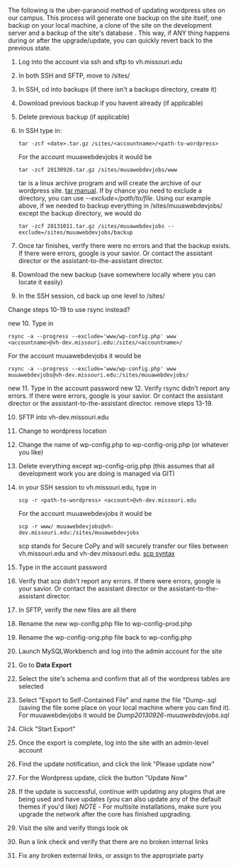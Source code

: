 The following is the uber-paranoid method of updating wordpress sites on our campus.  This process will generate one backup on the site itself, one backup on your local machine, a clone of the site on the development server and a backup of the site's database .  This way, if ANY thing happens during or after the upgrade/update, you can quickly revert back to the previous state.

1. Log into the account via ssh and sftp to vh.missouri.edu
2. In both SSH and SFTP, move to /sites/<accountname>
3. In SSH, cd into backups (if there isn't a backups directory, create it)
4. Download previous backup if you havent already (if applicable)
5. Delete previous backup (if applicable)
6. In SSH type in:

     ```
     tar -zcf <date>.tar.gz /sites/<accountname>/<path-to-wordpress>
     ```

     For the account muuawebdevjobs it would be

     ``` 
     tar -zcf 20130926.tar.gz /sites/muuawebdevjobs/www
     ```
     
     tar is a linux archive program and will create the archive of our wordpress site. [tar manual](http://www.ss64.com/bash/tar.html). If by chance you need to exclude a directory, you can use *--exclude=/path/to/file*. Using our example above, if we needed to backup everything in /sites/muuawebdevjobs/ except the backup directory, we would do
     ```
     tar -zcf 20131011.tar.gz /sites/muuawebdevjobs --exclude=/sites/muuawebdevjobs/backup
     ```


7. Once tar finishes, verify there were no errors and that the backup exists. If there were errors, google is your savior.  Or contact the assistant director or the assistant-to-the-assistant director.
8. Download the new backup (save somewhere locally where you can locate it easily)
9. In the SSH session, cd back up one level to /sites/<accountname>

Change steps 10-19 to use rsync instead?

new 10. Type in

```
rsync -a --progress --exclude='www/wp-config.php' www <accountname>@vh-dev.missouri.edu:/sites/<accountname>/
```

For the account muuawebdevjobs it would be

```
rsync -a --progress --exclude='www/wp-config.php' www muuawebdevjobs@vh-dev.missouri.edu:/sites/muuawebdevjobs/
```

new 11. Type in the account password
new 12. Verify rsync didn't report any errors. If there were errors, google is your savior.  Or contact the assistant director or the assistant-to-the-assistant director.
remove steps 13-19.

10. SFTP into vh-dev.missouri.edu
11. Change to wordpress location
12. Change the name of wp-config.php to wp-config-orig.php (or whatever you like)
13. Delete everything except wp-config-orig.php (this assumes that all development work you are doing is managed via GIT)
14. in your SSH session to vh.missouri.edu, type in 

     ```
     scp -r <path-to-wordpress> <account>@vh-dev.missouri.edu
     ```

     For the account muuawebdevjobs it would be

     ```
     scp -r www/ muuawebdevjobs@vh-dev.missouri.edu:/sites/muuawebdevjobs
     ```
     
     scp stands for Secure CoPy and will securely transfer our files between vh.missouri.edu and vh-dev.missouri.edu. [scp syntax](http://www.hypexr.org/linux_scp_help.php)

15. Type in the account password
16. Verify that scp didn't report any errors. If there were errors, google is your savior.  Or contact the assistant director or the assistant-to-the-assistant director.
17. In SFTP, verify the new files are all there
18. Rename the new wp-config.php file to wp-config-prod.php
19. Rename the wp-config-orig.php file back to wp-config.php
20. Launch MySQLWorkbench and log into the admin account for the site
21. Go to **Data Export**
22. Select the site's schema and confirm that all of the wordpress tables are selected
23. Select "Export to Self-Contained File" and name the file "Dump<date>-<accountname>.sql (saving the file some place on your local machine where you can find it). For muuawebdevjobs it would be *Dump20130926-muuawebdevjobs.sql*
24. Click "Start Export"
25. Once the export is complete, log into the site with an admin-level account
26. Find the update notification, and click the link "Please update now"
27. For the Wordpress update, click the button "Update Now"
28. If the update is successful, continue with updating any plugins that are being used and have updates (you can also update any of the default themes if you'd like)
*NOTE* - For multisite installations, make sure you upgrade the network after the core has finished upgrading.
29. Visit the site and verify things look ok
30. Run a link check and verify that there are no broken internal links
31. Fix any broken external links, or assign to the appropriate party